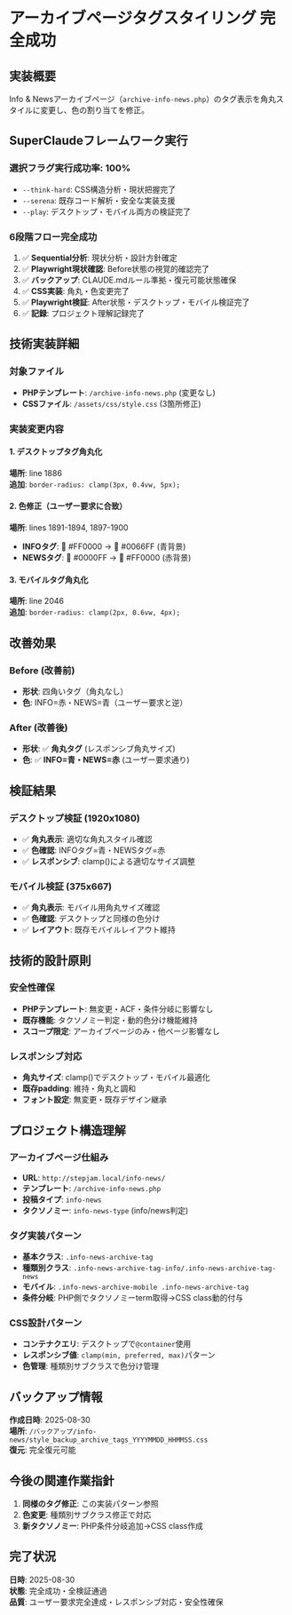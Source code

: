 # アーカイブページタグスタイリング 完全成功

## 実装概要
Info & Newsアーカイブページ（`archive-info-news.php`）のタグ表示を角丸スタイルに変更し、色の割り当てを修正。

## SuperClaudeフレームワーク実行

### 選択フラグ実行成功率: 100%
- `--think-hard`: CSS構造分析・現状把握完了
- `--serena`: 既存コード解析・安全な実装支援
- `--play`: デスクトップ・モバイル両方の検証完了

### 6段階フロー完全成功
1. ✅ **Sequential分析**: 現状分析・設計方針確定
2. ✅ **Playwright現状確認**: Before状態の視覚的確認完了
3. ✅ **バックアップ**: CLAUDE.mdルール準拠・復元可能状態確保
4. ✅ **CSS実装**: 角丸・色変更完了
5. ✅ **Playwright検証**: After状態・デスクトップ・モバイル検証完了
6. ✅ **記録**: プロジェクト理解記録完了

## 技術実装詳細

### 対象ファイル
- **PHPテンプレート**: `/archive-info-news.php` (変更なし)
- **CSSファイル**: `/assets/css/style.css` (3箇所修正)

### 実装変更内容

#### 1. デスクトップタグ角丸化
**場所**: line 1886  
**追加**: `border-radius: clamp(3px, 0.4vw, 5px);`

#### 2. 色修正（ユーザー要求に合致）
**場所**: lines 1891-1894, 1897-1900
- **INFOタグ**: 🔴 #FF0000 → 🔵 #0066FF (青背景)  
- **NEWSタグ**: 🔵 #0000FF → 🔴 #FF0000 (赤背景)

#### 3. モバイルタグ角丸化  
**場所**: line 2046  
**追加**: `border-radius: clamp(2px, 0.6vw, 4px);`

## 改善効果

### Before (改善前)
- **形状**: 四角いタグ（角丸なし）
- **色**: INFO=赤・NEWS=青（ユーザー要求と逆）

### After (改善後)
- **形状**: ✅ **角丸タグ** (レスポンシブ角丸サイズ)
- **色**: ✅ **INFO=青・NEWS=赤** (ユーザー要求通り)

## 検証結果

### デスクトップ検証 (1920x1080)
- ✅ **角丸表示**: 適切な角丸スタイル確認
- ✅ **色確認**: INFOタグ=青・NEWSタグ=赤
- ✅ **レスポンシブ**: clamp()による適切なサイズ調整

### モバイル検証 (375x667)
- ✅ **角丸表示**: モバイル用角丸サイズ確認
- ✅ **色確認**: デスクトップと同様の色分け
- ✅ **レイアウト**: 既存モバイルレイアウト維持

## 技術的設計原則

### 安全性確保
- **PHPテンプレート**: 無変更・ACF・条件分岐に影響なし
- **既存機能**: タクソノミー判定・動的色分け機能維持
- **スコープ限定**: アーカイブページのみ・他ページ影響なし

### レスポンシブ対応
- **角丸サイズ**: clamp()でデスクトップ・モバイル最適化
- **既存padding**: 維持・角丸と調和
- **フォント設定**: 無変更・既存デザイン継承

## プロジェクト構造理解

### アーカイブページ仕組み  
- **URL**: `http://stepjam.local/info-news/`
- **テンプレート**: `/archive-info-news.php`
- **投稿タイプ**: `info-news`
- **タクソノミー**: `info-news-type` (info/news判定)

### タグ実装パターン
- **基本クラス**: `.info-news-archive-tag`
- **種類別クラス**: `.info-news-archive-tag-info/.info-news-archive-tag-news`
- **モバイル**: `.info-news-archive-mobile .info-news-archive-tag`
- **条件分岐**: PHP側でタクソノミーterm取得→CSS class動的付与

### CSS設計パターン
- **コンテナクエリ**: デスクトップで`@container`使用  
- **レスポンシブ値**: `clamp(min, preferred, max)`パターン
- **色管理**: 種類別サブクラスで色分け管理

## バックアップ情報
**作成日時**: 2025-08-30  
**場所**: `/バックアップ/info-news/style_backup_archive_tags_YYYYMMDD_HHMMSS.css`  
**復元**: 完全復元可能

## 今後の関連作業指針
1. **同様のタグ修正**: この実装パターン参照
2. **色変更**: 種類別サブクラス修正で対応
3. **新タクソノミー**: PHP条件分岐追加→CSS class作成

## 完了状況
**日時**: 2025-08-30  
**状態**: 完全成功・全検証通過  
**品質**: ユーザー要求完全達成・レスポンシブ対応・安全性確保